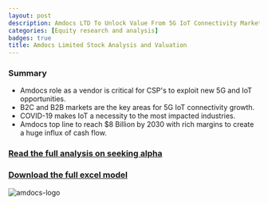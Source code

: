 ```yaml
---
layout: post
description: Amdocs LTD To Unlock Value From 5G IoT Connectivity Market.
categories: [Equity research and analysis] 
badges: true
title: Amdocs Limited Stock Analysis and Valuation
---
```



### Summary
- Amdocs role as a vendor is critical for CSP's to exploit new 5G and IoT opportunities.
- B2C and B2B markets are the key areas for 5G IoT connectivity growth.
- COVID-19 makes IoT a necessity to the most impacted industries.
- Amdocs top line to reach $8 Billion by 2030 with rich margins to create a huge influx of cash flow.

### [Read the full analysis on seeking alpha](https://seekingalpha.com/instablog/52414763-mbarak-j-abubakar/5534113-amdocs-ltd-to-unlock-value-from-5g-iot-connectivity-market)
### [Download the full excel model](https://github.com/mjabubakar22/Monewmetrics/files/8838492/seekingalpha_attachment.3.xlsx)
![amdocs-logo](https://user-images.githubusercontent.com/80532199/172020933-594294f1-e788-4bcd-b863-b69f069aca28.png)
